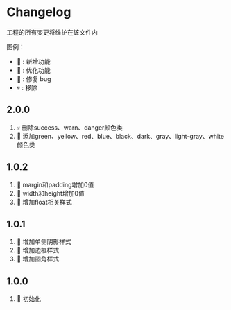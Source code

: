 #  Changelog
工程的所有变更将维护在该文件内

图例：

* 🚩 : 新增功能
* 💄 : 优化功能
* 🐞 : 修复 bug
* 💀 : 移除

## 2.0.0
1. 💀 删除success、warn、danger颜色类
2. 🚩 添加green、yellow、red、blue、black、dark、gray、light-gray、white颜色类
## 1.0.2
1. 🚩 margin和padding增加0值
2. 🚩 width和height增加0值
3. 🚩 增加float相关样式
## 1.0.1
1. 🚩 增加单侧阴影样式
2. 🚩 增加边框样式
3. 🚩 增加圆角样式
## 1.0.0
1. 🚩 初始化
